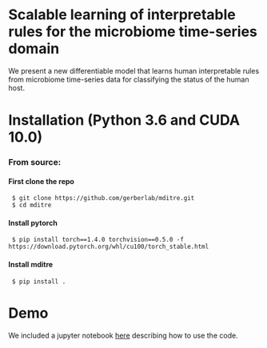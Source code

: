 # Scalable learning of interpretable rules for the microbiome time-series domain
We present a new differentiable model that learns human interpretable rules from microbiome time-series data for classifying the status of the human host.

# Installation (Python 3.6 and CUDA 10.0)
### From source:
#### First clone the repo
     $ git clone https://github.com/gerberlab/mditre.git
     $ cd mditre
#### Install pytorch
     $ pip install torch==1.4.0 torchvision==0.5.0 -f https://download.pytorch.org/whl/cu100/torch_stable.html
#### Install mditre
     $ pip install .


# Demo
We included a jupyter notebook [here](https://github.com/gerberlab/mditre/blob/mditre_v2/mditre/demo.ipynb) describing how to use the code.

